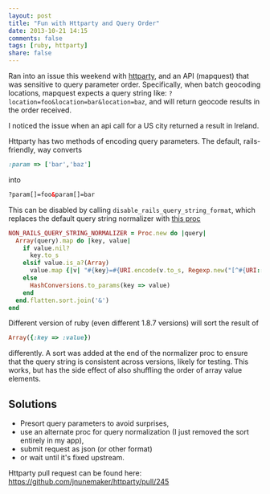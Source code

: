 ```yaml
---
layout: post
title: "Fun with Httparty and Query Order"
date: 2013-10-21 14:15
comments: false
tags: [ruby, httparty] 
share: false
---
```

Ran into an issue this weekend with  [httparty](https://github.com/jnunemaker/httparty), and an API (mapquest) that was sensitive to query parameter order. Specifically, when batch geocoding locations, mapquest expects a query string like: `?location=foo&location=bar&location=baz`, and will return geocode results in the order received.

I noticed the issue when an api call for a US city returned a result in Ireland.

Httparty has two methods of encoding query parameters. The default, rails-friendly, way converts 

```ruby
:param => ['bar','baz']
```

into 

```html
?param[]=foo&param[]=bar
```

This can be disabled by calling `disable_rails_query_string_format`, which replaces the default query string normalizer with [this proc](https://github.com/jnunemaker/httparty/blob/c06746e4abc2c5a95f62bf8ea3b88bb37a93f4b2/lib/httparty/request.rb#L17-L27)

```ruby 
NON_RAILS_QUERY_STRING_NORMALIZER = Proc.new do |query|
  Array(query).map do |key, value|
    if value.nil?
      key.to_s
    elsif value.is_a?(Array)
      value.map {|v| "#{key}=#{URI.encode(v.to_s, Regexp.new("[^#{URI::PATTERN::UNRESERVED}]"))}"}
    else
      HashConversions.to_params(key => value)
    end
  end.flatten.sort.join('&')
end
```

Different version of ruby (even different 1.8.7 versions) will sort the result of 

```ruby
Array({:key => :value})
```

differently. A sort was added at the end of the normalizer proc to ensure that the query string is consistent across versions, likely for testing. This works, but has the side effect of also shuffling the order of array value elements.

## Solutions 

 * Presort query parameters to avoid surprises,
 * use an alternate proc for query normalization (I just removed the sort entirely in my app), 
 * submit request as json (or other format)
 * or wait until it's fixed upstream.

Httparty pull request can be found here: https://github.com/jnunemaker/httparty/pull/245
